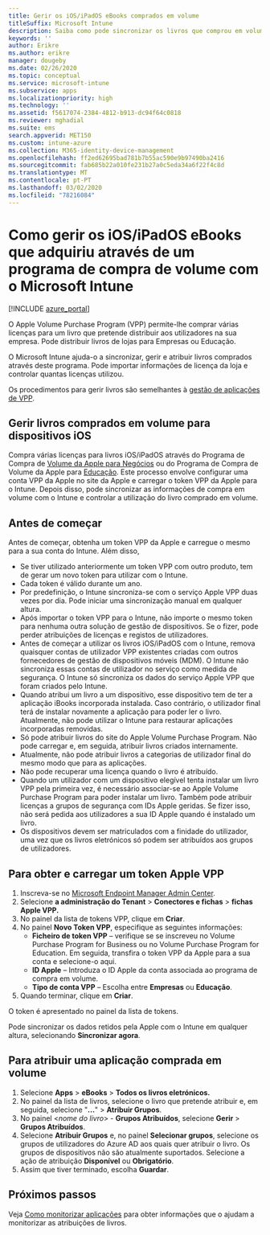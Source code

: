 ```yaml
---
title: Gerir os iOS/iPadOS eBooks comprados em volume
titleSuffix: Microsoft Intune
description: Saiba como pode sincronizar os livros que comprou em volume na loja iOS com o Intune e, em seguida, gerir e controlar a utilização deles.
keywords: ''
author: Erikre
ms.author: erikre
manager: dougeby
ms.date: 02/26/2020
ms.topic: conceptual
ms.service: microsoft-intune
ms.subservice: apps
ms.localizationpriority: high
ms.technology: ''
ms.assetid: f5617074-2384-4812-b913-dc94f64c0818
ms.reviewer: mghadial
ms.suite: ems
search.appverid: MET150
ms.custom: intune-azure
ms.collection: M365-identity-device-management
ms.openlocfilehash: ff2ed62695bad781b7b55ac590e9b97490ba2416
ms.sourcegitcommit: fab685b22a010fe231b27a0c5eda34a6f22f4c8d
ms.translationtype: MT
ms.contentlocale: pt-PT
ms.lasthandoff: 03/02/2020
ms.locfileid: "78216084"
---
```

# <a name="how-to-manage-iosipados-ebooks-you-purchased-through-a-volume-purchase-program-with-microsoft-intune"></a>Como gerir os iOS/iPadOS eBooks que adquiriu através de um programa de compra de volume com o Microsoft Intune


[!INCLUDE [azure_portal](../includes/azure_portal.md)]

O Apple Volume Purchase Program (VPP) permite-lhe comprar várias licenças para um livro que pretende distribuir aos utilizadores na sua empresa. Pode distribuir livros de lojas para Empresas ou Educação.

O Microsoft Intune ajuda-o a sincronizar, gerir e atribuir livros comprados através deste programa. Pode importar informações de licença da loja e controlar quantas licenças utilizou.

Os procedimentos para gerir livros são semelhantes à [gestão de aplicações de VPP](../vpp-apps-ios.md).

## <a name="manage-volume-purchased-books-for-ios-devices"></a>Gerir livros comprados em volume para dispositivos iOS
Compra várias licenças para livros iOS/iPadOS através do Programa de Compra de [Volume da Apple para Negócios](https://www.apple.com/business/vpp/) ou do Programa de Compra de Volume da Apple para [Educação](https://volume.itunes.apple.com/us/store). Este processo envolve configurar uma conta VPP da Apple no site da Apple e carregar o token VPP da Apple para o Intune.  Depois disso, pode sincronizar as informações de compra em volume com o Intune e controlar a utilização do livro comprado em volume.

## <a name="before-you-start"></a>Antes de começar
Antes de começar, obtenha um token VPP da Apple e carregue o mesmo para a sua conta do Intune. Além disso,

* Se tiver utilizado anteriormente um token VPP com outro produto, tem de gerar um novo token para utilizar com o Intune.
* Cada token é válido durante um ano.
* Por predefinição, o Intune sincroniza-se com o serviço Apple VPP duas vezes por dia. Pode iniciar uma sincronização manual em qualquer altura.
* Após importar o token VPP para o Intune, não importe o mesmo token para nenhuma outra solução de gestão de dispositivos. Se o fizer, pode perder atribuições de licenças e registos de utilizadores.
* Antes de começar a utilizar os livros iOS/iPadOS com o Intune, remova quaisquer contas de utilizador VPP existentes criadas com outros fornecedores de gestão de dispositivos móveis (MDM). O Intune não sincroniza essas contas de utilizador no serviço como medida de segurança. O Intune só sincroniza os dados do serviço Apple VPP que foram criados pelo Intune.
* Quando atribui um livro a um dispositivo, esse dispositivo tem de ter a aplicação iBooks incorporada instalada. Caso contrário, o utilizador final terá de instalar novamente a aplicação para poder ler o livro. Atualmente, não pode utilizar o Intune para restaurar aplicações incorporadas removidas.
* Só pode atribuir livros do site do Apple Volume Purchase Program. Não pode carregar e, em seguida, atribuir livros criados internamente.
* Atualmente, não pode atribuir livros a categorias de utilizador final do mesmo modo que para as aplicações.
* Não pode recuperar uma licença quando o livro é atribuído.
* Quando um utilizador com um dispositivo elegível tenta instalar um livro VPP pela primeira vez, é necessário associar-se ao Apple Volume Purchase Program para poder instalar um livro. Também pode atribuir licenças a grupos de segurança com IDs Apple geridas. Se fizer isso, não será pedida aos utilizadores a sua ID Apple quando é instalado um livro.
* Os dispositivos devem ser matriculados com a finidade do utilizador, uma vez que os livros eletrónicos só podem ser atribuídos aos grupos de utilizadores.   


## <a name="to-get-and-upload-an-apple-vpp-token"></a>Para obter e carregar um token Apple VPP

1. Inscreva-se no [Microsoft Endpoint Manager Admin Center](https://go.microsoft.com/fwlink/?linkid=2109431).
2. Selecione **a administração do Tenant** > **Conectores e fichas** > **fichas Apple VPP.**
3. No painel da lista de tokens VPP, clique em **Criar**.
5. No painel **Novo Token VPP**, especifique as seguintes informações:
    - **Ficheiro de token VPP** – verifique se se inscreveu no Volume Purchase Program for Business ou no Volume Purchase Program for Education. Em seguida, transfira o token VPP da Apple para a sua conta e selecione-o aqui.
    - **ID Apple** – Introduza o ID Apple da conta associada ao programa de compra em volume.
    - **Tipo de conta VPP** – Escolha entre **Empresas** ou **Educação**.
5. Quando terminar, clique em **Criar**.

O token é apresentado no painel da lista de tokens.


Pode sincronizar os dados retidos pela Apple com o Intune em qualquer altura, selecionando **Sincronizar agora**.

## <a name="to-assign-a-volume-purchased-app"></a>Para atribuir uma aplicação comprada em volume

1. Selecione **Apps** > **eBooks** > **Todos os livros eletrónicos.**
2. No painel da lista de livros, selecione o livro que pretende atribuir e, em seguida, selecione "**...**" > **Atribuir Grupos**.
3. No painel <*nome do livro*> - **Grupos Atribuídos**, selecione **Gerir** > **Grupos Atribuídos**.
4. Selecione **Atribuir Grupos** e, no painel **Selecionar grupos**, selecione os grupos de utilizadores do Azure AD aos quais quer atribuir o livro. Os grupos de dispositivos não são atualmente suportados.
Selecione a ação de atribuição **Disponível** ou **Obrigatório**. 
5. Assim que tiver terminado, escolha **Guardar**.

## <a name="next-steps"></a>Próximos passos

Veja [Como monitorizar aplicações](apps-monitor.md) para obter informações que o ajudam a monitorizar as atribuições de livros.






